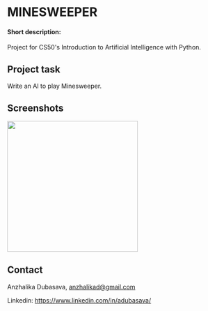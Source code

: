 ﻿# MINESWEEPER
#### Short description:
Project for CS50's Introduction to Artificial Intelligence with Python.

## Project task

Write an AI to play Minesweeper.

## Screenshots
<img src="https://github.com/adubasava/minesweeper/assets/146720159/702027d6-0e6e-4b26-8c04-862e9b9217b5" width="300">

## Contact
Anzhalika Dubasava, anzhalikad@gmail.com

Linkedin: https://www.linkedin.com/in/adubasava/
